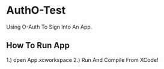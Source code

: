 # AuthO-Test
Using O-Auth To Sign Into An App.


## How To Run App
1.) open App.xcworkspace
2.) Run And Compile From XCode!
